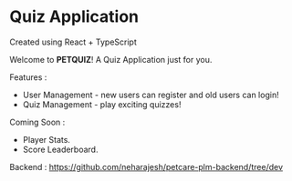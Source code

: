 # Quiz Application
Created using React + TypeScript

Welcome to **PETQUIZ**! A Quiz Application just for you.

Features :
- User Management - new users can register and old users can login!
- Quiz Management - play exciting quizzes!

Coming Soon :
- Player Stats.
- Score Leaderboard.

Backend : https://github.com/neharajesh/petcare-plm-backend/tree/dev